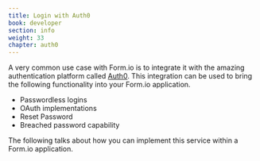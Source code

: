 ```yaml
---
title: Login with Auth0
book: developer
section: info
weight: 33
chapter: auth0
---
```

A very common use case with Form.io is to integrate it with the amazing authentication platform called [Auth0](https://auth0.com). This integration can be used to bring the following functionality into your Form.io application.

  - Passwordless logins
  - OAuth implementations
  - Reset Password
  - Breached password capability

The following talks about how you can implement this service within a Form.io application.